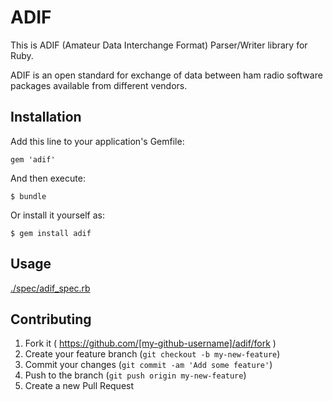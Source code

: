 # ADIF

This is ADIF (Amateur Data Interchange Format) Parser/Writer library for Ruby.

ADIF is an open standard for exchange of data between ham radio software packages available from different vendors.

## Installation

Add this line to your application's Gemfile:

    gem 'adif'

And then execute:

    $ bundle

Or install it yourself as:

    $ gem install adif

## Usage

[./spec/adif_spec.rb](./spec/adif_spec.rb )

## Contributing

1. Fork it ( https://github.com/[my-github-username]/adif/fork )
2. Create your feature branch (`git checkout -b my-new-feature`)
3. Commit your changes (`git commit -am 'Add some feature'`)
4. Push to the branch (`git push origin my-new-feature`)
5. Create a new Pull Request
